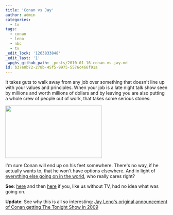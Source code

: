 ```yaml
---
title: 'Conan vs Jay'
author: admin
categories:
  - tv
tags:
  - conan
  - leno
  - nbc
  - tv
_edit_lock: '1263833848'
_edit_last: '1'
_wpghs_github_path: _posts/2010-01-16-conan-vs-jay.md
id: b37e0b72-278b-45f5-9975-5576c466f91a
---
```

<p>It takes guts to walk away from any job over something that doesn't line up with your values and principles.  When your job is a late night talk show seen by millions and worth millions of dollars and by leaving you are also putting a whole crew of people out of work, that takes some serious stones:</p>
<p><a href="http://twitter.com/johnmoe/statuses/7801296610"><img src="https://chrisenns.com/wp-content/uploads/2010/01/conantweet-300x163.png" alt="" title="Conan Tweet" width="300" height="163" class="aligncenter size-medium wp-image-2019" /></a></p>
<p>I'm sure Conan will end up on his feet somewhere.  There's no way, if he actually wants to, that he won't have options elsewhere.  And in light of <a href="https://chrisenns.com/2010/01/15/prayers-in-the-dark/">everything else going on in the world</a>, who really cares right?</p>
<p><strong>See</strong>: <a href="http://tv.gawker.com/5448615/late-night-wars-jay-leno-turns-the-tables-and-bashes-conan-obrien-is-then-bashed-harder-by-jimmy-kimmel">here</a> and then <a href="http://tv.gawker.com/5449596/late-night-war-enters-retaliatory-stage-as-leno-flips-the-table-on-letterman">here</a> if you, like us without TV, had no idea what was going on.</p>
<p><strong>Update</strong>:  See why this is all so interesting:  <a href="http://www.funnyordie.com/videos/6d1caacad1/jay-s-2004-announcement">Jay Leno's original announcement of Conan getting The Tonight Show in 2009</a></p>
